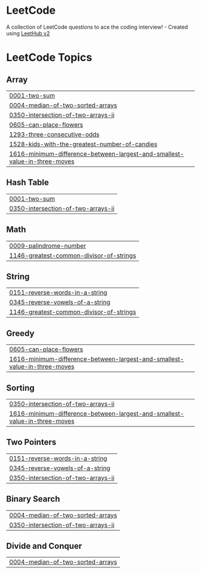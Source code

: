 # LeetCode
A collection of LeetCode questions to ace the coding interview! - Created using [LeetHub v2](https://github.com/arunbhardwaj/LeetHub-2.0)

<!---LeetCode Topics Start-->
# LeetCode Topics
## Array
|  |
| ------- |
| [0001-two-sum](https://github.com/selamhabtewold/LeetCode/tree/master/0001-two-sum) |
| [0004-median-of-two-sorted-arrays](https://github.com/selamhabtewold/LeetCode/tree/master/0004-median-of-two-sorted-arrays) |
| [0350-intersection-of-two-arrays-ii](https://github.com/selamhabtewold/LeetCode/tree/master/0350-intersection-of-two-arrays-ii) |
| [0605-can-place-flowers](https://github.com/selamhabtewold/LeetCode/tree/master/0605-can-place-flowers) |
| [1293-three-consecutive-odds](https://github.com/selamhabtewold/LeetCode/tree/master/1293-three-consecutive-odds) |
| [1528-kids-with-the-greatest-number-of-candies](https://github.com/selamhabtewold/LeetCode/tree/master/1528-kids-with-the-greatest-number-of-candies) |
| [1616-minimum-difference-between-largest-and-smallest-value-in-three-moves](https://github.com/selamhabtewold/LeetCode/tree/master/1616-minimum-difference-between-largest-and-smallest-value-in-three-moves) |
## Hash Table
|  |
| ------- |
| [0001-two-sum](https://github.com/selamhabtewold/LeetCode/tree/master/0001-two-sum) |
| [0350-intersection-of-two-arrays-ii](https://github.com/selamhabtewold/LeetCode/tree/master/0350-intersection-of-two-arrays-ii) |
## Math
|  |
| ------- |
| [0009-palindrome-number](https://github.com/selamhabtewold/LeetCode/tree/master/0009-palindrome-number) |
| [1146-greatest-common-divisor-of-strings](https://github.com/selamhabtewold/LeetCode/tree/master/1146-greatest-common-divisor-of-strings) |
## String
|  |
| ------- |
| [0151-reverse-words-in-a-string](https://github.com/selamhabtewold/LeetCode/tree/master/0151-reverse-words-in-a-string) |
| [0345-reverse-vowels-of-a-string](https://github.com/selamhabtewold/LeetCode/tree/master/0345-reverse-vowels-of-a-string) |
| [1146-greatest-common-divisor-of-strings](https://github.com/selamhabtewold/LeetCode/tree/master/1146-greatest-common-divisor-of-strings) |
## Greedy
|  |
| ------- |
| [0605-can-place-flowers](https://github.com/selamhabtewold/LeetCode/tree/master/0605-can-place-flowers) |
| [1616-minimum-difference-between-largest-and-smallest-value-in-three-moves](https://github.com/selamhabtewold/LeetCode/tree/master/1616-minimum-difference-between-largest-and-smallest-value-in-three-moves) |
## Sorting
|  |
| ------- |
| [0350-intersection-of-two-arrays-ii](https://github.com/selamhabtewold/LeetCode/tree/master/0350-intersection-of-two-arrays-ii) |
| [1616-minimum-difference-between-largest-and-smallest-value-in-three-moves](https://github.com/selamhabtewold/LeetCode/tree/master/1616-minimum-difference-between-largest-and-smallest-value-in-three-moves) |
## Two Pointers
|  |
| ------- |
| [0151-reverse-words-in-a-string](https://github.com/selamhabtewold/LeetCode/tree/master/0151-reverse-words-in-a-string) |
| [0345-reverse-vowels-of-a-string](https://github.com/selamhabtewold/LeetCode/tree/master/0345-reverse-vowels-of-a-string) |
| [0350-intersection-of-two-arrays-ii](https://github.com/selamhabtewold/LeetCode/tree/master/0350-intersection-of-two-arrays-ii) |
## Binary Search
|  |
| ------- |
| [0004-median-of-two-sorted-arrays](https://github.com/selamhabtewold/LeetCode/tree/master/0004-median-of-two-sorted-arrays) |
| [0350-intersection-of-two-arrays-ii](https://github.com/selamhabtewold/LeetCode/tree/master/0350-intersection-of-two-arrays-ii) |
## Divide and Conquer
|  |
| ------- |
| [0004-median-of-two-sorted-arrays](https://github.com/selamhabtewold/LeetCode/tree/master/0004-median-of-two-sorted-arrays) |
<!---LeetCode Topics End-->